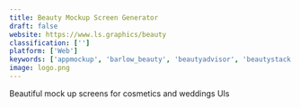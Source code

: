 ```yaml
---
title: Beauty Mockup Screen Generator
draft: false 
website: https://www.ls.graphics/beauty
classification: ['']
platform: ['Web']
keywords: ['appmockup', 'barlow_beauty', 'beautyadvisor', 'beautystack', 'blushup', 'cosme_hunt', 'curology', 'davinci_apps', 'dear_brightly', 'dunnnk', 'facechart', 'flawless', 'frame', 'glossier', 'glossier_play', 'hims_skin_care', 'mockupsjar', 'mockuptime', 'mockuuups_studio', 'placeit', 'purpicks', 'veleza']
image: logo.png
---
```

Beautiful mock up screens for cosmetics and weddings UIs